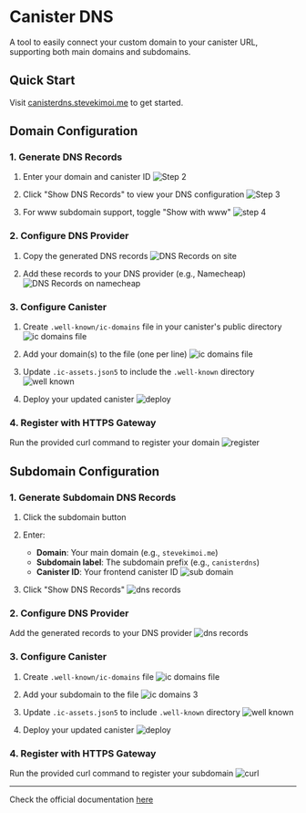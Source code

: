 # Canister DNS

A tool to easily connect your custom domain to your canister URL, supporting both main domains and subdomains.

## Quick Start

Visit [canisterdns.stevekimoi.me](https://canisterdns.stevekimoi.me/) to get started.

## Domain Configuration

### 1. Generate DNS Records

1. Enter your domain and canister ID
   ![Step 2](./images/Step2.png)

2. Click "Show DNS Records" to view your DNS configuration
   ![Step 3](./images/Step3.png)

3. For www subdomain support, toggle "Show with www"
   ![step 4](./images/Step4.png)

### 2. Configure DNS Provider

1. Copy the generated DNS records
   ![DNS Records on site](./images/DNS.png)

2. Add these records to your DNS provider (e.g., Namecheap)
   ![DNS Records on namecheap](./images/DNS-namecheap.png)

### 3. Configure Canister

1. Create `.well-known/ic-domains` file in your canister's public directory
   ![ic domains file](./images/ic-domains.png)

2. Add your domain(s) to the file (one per line)
   ![ic domains file](./images/ic-domains2.png)

3. Update `.ic-assets.json5` to include the `.well-known` directory
   ![well known](./images/well-known.png)

4. Deploy your updated canister
   ![deploy](./images/deploy.png)

### 4. Register with HTTPS Gateway

Run the provided curl command to register your domain
![register](./images/register.png)

## Subdomain Configuration

### 1. Generate Subdomain DNS Records

1. Click the subdomain button
2. Enter:
   - **Domain**: Your main domain (e.g., `stevekimoi.me`)
   - **Subdomain label**: The subdomain prefix (e.g., `canisterdns`)
   - **Canister ID**: Your frontend canister ID
   ![sub domain](./images/subdomain.png)

3. Click "Show DNS Records"
   ![dns records](./images/dns2.png)

### 2. Configure DNS Provider

Add the generated records to your DNS provider
![dns records](./images/dns-namecheap2.png)

### 3. Configure Canister

1. Create `.well-known/ic-domains` file
   ![ic domains file](./images/ic-domains.png)

2. Add your subdomain to the file
   ![ic domains 3](./images/ic-domains3.png)

3. Update `.ic-assets.json5` to include `.well-known` directory
   ![well known](./images/well-known.png)

4. Deploy your updated canister
   ![deploy](./images/deploy.png)

### 4. Register with HTTPS Gateway

Run the provided curl command to register your subdomain
![curl](./images/register2.png)

--- 

Check the official documentation [here](https://internetcomputer.org/docs/building-apps/frontends/custom-domains/using-custom-domains/)